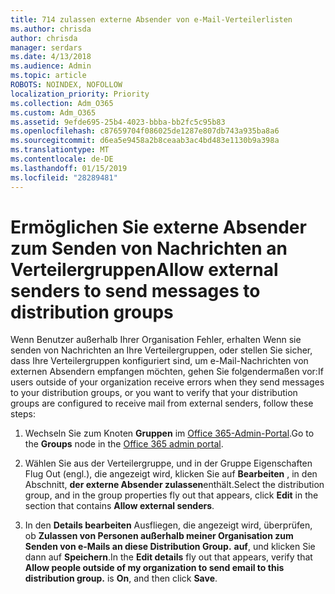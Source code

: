 ```yaml
---
title: 714 zulassen externe Absender von e-Mail-Verteilerlisten
ms.author: chrisda
author: chrisda
manager: serdars
ms.date: 4/13/2018
ms.audience: Admin
ms.topic: article
ROBOTS: NOINDEX, NOFOLLOW
localization_priority: Priority
ms.collection: Adm_O365
ms.custom: Adm_O365
ms.assetid: 9efde695-25b4-4023-bbba-bb2fc5c95b83
ms.openlocfilehash: c87659704f086025de1287e807db743a935ba8a6
ms.sourcegitcommit: d6ea5e9458a2b8ceaab3ac4bd483e1130b9a398a
ms.translationtype: MT
ms.contentlocale: de-DE
ms.lasthandoff: 01/15/2019
ms.locfileid: "28289481"
---
```

# <a name="allow-external-senders-to-send-messages-to-distribution-groups"></a><span data-ttu-id="6fe35-102">Ermöglichen Sie externe Absender zum Senden von Nachrichten an Verteilergruppen</span><span class="sxs-lookup"><span data-stu-id="6fe35-102">Allow external senders to send messages to distribution groups</span></span>

<span data-ttu-id="6fe35-103">Wenn Benutzer außerhalb Ihrer Organisation Fehler, erhalten Wenn sie senden von Nachrichten an Ihre Verteilergruppen, oder stellen Sie sicher, dass Ihre Verteilergruppen konfiguriert sind, um e-Mail-Nachrichten von externen Absendern empfangen möchten, gehen Sie folgendermaßen vor:</span><span class="sxs-lookup"><span data-stu-id="6fe35-103">If users outside of your organization receive errors when they send messages to your distribution groups, or you want to verify that your distribution groups are configured to receive mail from external senders, follow these steps:</span></span>
  
1. <span data-ttu-id="6fe35-104">Wechseln Sie zum Knoten **Gruppen** im [Office 365-Admin-Portal](https://portal.office.com/adminportal/home#/groups).</span><span class="sxs-lookup"><span data-stu-id="6fe35-104">Go to the **Groups** node in the [Office 365 admin portal](https://portal.office.com/adminportal/home#/groups).</span></span>
    
2. <span data-ttu-id="6fe35-105">Wählen Sie aus der Verteilergruppe, und in der Gruppe Eigenschaften Flug Out (engl.), die angezeigt wird, klicken Sie auf **Bearbeiten** , in den Abschnitt, **der externe Absender zulassen**enthält.</span><span class="sxs-lookup"><span data-stu-id="6fe35-105">Select the distribution group, and in the group properties fly out that appears, click **Edit** in the section that contains **Allow external senders**.</span></span>
    
3. <span data-ttu-id="6fe35-p101">In den **Details bearbeiten** Ausfliegen, die angezeigt wird, überprüfen, ob **Zulassen von Personen außerhalb meiner Organisation zum Senden von e-Mails an diese Distribution Group.** **auf**, und klicken Sie dann auf **Speichern**.</span><span class="sxs-lookup"><span data-stu-id="6fe35-p101">In the **Edit details** fly out that appears, verify that **Allow people outside of my organization to send email to this distribution group.** is **On**, and then click **Save**.</span></span>
    

